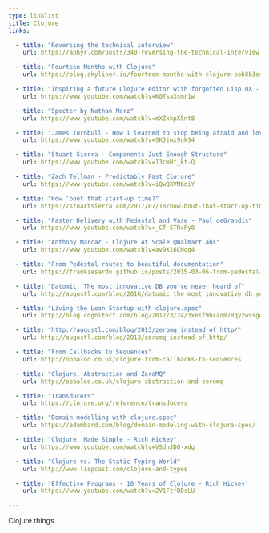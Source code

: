 ```yaml
---
type: linklist
title: Clojure
links:

  - title: "Reversing the technical interview"
    url: https://aphyr.com/posts/340-reversing-the-technical-interview

  - title: "Fourteen Months with Clojure"
    url: https://blog.skyliner.io/fourteen-months-with-clojure-beb8b3e4bf00

  - title: "Inspiring a future Clojure editor with forgotten Lisp UX - Shaun Lebron"
    url: https://www.youtube.com/watch?v=K0Tsa3smr1w

  - title: "Specter by Nathan Marz"
    url: https://www.youtube.com/watch?v=mXZxkpX5nt8

  - title: "James Turnbull - How I learned to stop being afraid and love the JVM"
    url: https://www.youtube.com/watch?v=SKJjmx9ukS4

  - title: "Stuart Sierra - Components Just Enough Structure"
    url: https://www.youtube.com/watch?v=13cmHf_kt-Q

  - title: "Zach Tellman - Predictably Fast Clojure"
    url: https://www.youtube.com/watch?v=iQwQXVM6oiY

  - title: "How ’bout that start-up time?"
    url: https://stuartsierra.com/2017/07/18/how-bout-that-start-up-time

  - title: "Faster Delivery with Pedestal and Vase - Paul deGrandis"
    url: https://www.youtube.com/watch?v=_Cf-STRvFy8

  - title: "Anthony Marcar - Clojure At Scale @WalmartLabs"
    url: https://www.youtube.com/watch?v=av9Xi6CNqq4

  - title: "From Pedestal routes to beautiful documentation"
    url: https://frankiesardo.github.io/posts/2015-03-06-from-pedestal-routes-to-beautiful-documentation.html

  - title: "Datomic: The most innovative DB you've never heard of"
    url: http://augustl.com/blog/2016/datomic_the_most_innovative_db_youve_never_heard_of/

  - title: "Living the Lean Startup with clojure.spec"
    url: http://blog.cognitect.com/blog/2017/3/24/3xeif9bxaom78qyzwssgwz1leuorh4

  - title: "http://augustl.com/blog/2013/zeromq_instead_of_http/"
    url: http://augustl.com/blog/2013/zeromq_instead_of_http/

  - title: "From Callbacks to Sequences"
    url: http://oobaloo.co.uk/clojure-from-callbacks-to-sequences

  - title: "Clojure, Abstraction and ZeroMQ"
    url: http://oobaloo.co.uk/clojure-abstraction-and-zeromq

  - title: "Transducers"
    url: https://clojure.org/reference/transducers

  - title: "Domain modelling with clojure.spec"
    url: https://adambard.com/blog/domain-modeling-with-clojure-spec/

  - title: "Clojure, Made Simple - Rich Hickey"
    url: https://www.youtube.com/watch?v=VSdnJDO-xdg

  - title: "Clojure vs. The Static Typing World"
    url: http://www.lispcast.com/clojure-and-types

  - title: 'Effective Programs - 10 Years of Clojure - Rich Hickey'
    url: https://www.youtube.com/watch?v=2V1FtfBDsLU

---
```


Clojure things

